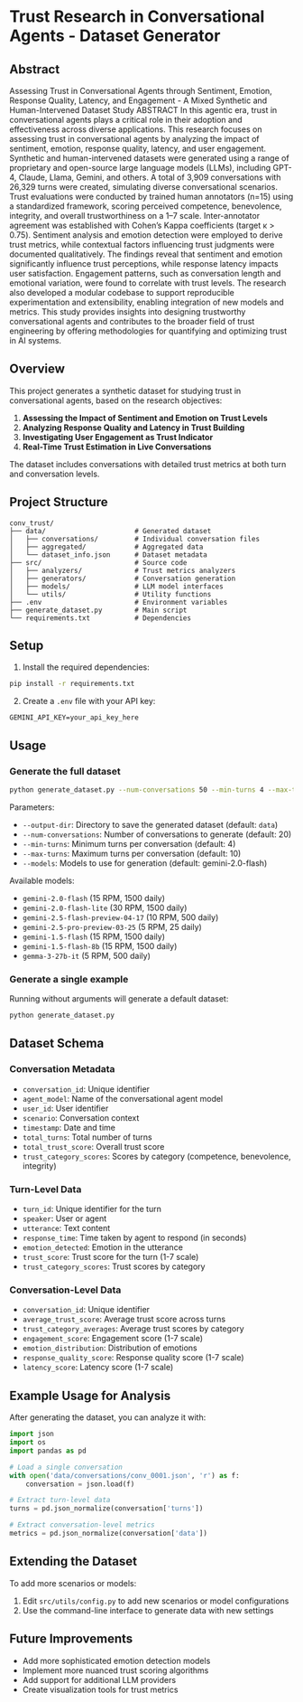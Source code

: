 # Trust Research in Conversational Agents - Dataset Generator

## Abstract

Assessing Trust in Conversational Agents through Sentiment, 
Emotion, Response Quality, Latency, and Engagement - A Mixed 
Synthetic and Human-Intervened Dataset Study 
ABSTRACT 
In this agentic era, trust in conversational agents plays a critical role in their adoption 
and effectiveness across diverse applications. This research focuses on assessing trust 
in conversational agents by analyzing the impact of sentiment, emotion, response 
quality, latency, and user engagement. Synthetic and human-intervened datasets were 
generated using a range of proprietary and open-source large language models 
(LLMs), including GPT-4, Claude, Llama, Gemini, and others. A total of 3,909 
conversations with 26,329 turns were created, simulating diverse conversational 
scenarios. Trust evaluations were conducted by trained human annotators (n=15) using 
a standardized framework, scoring perceived competence, benevolence, integrity, and 
overall trustworthiness on a 1–7 scale. Inter-annotator agreement was established with 
Cohen’s Kappa coefficients (target κ > 0.75). Sentiment analysis and emotion 
detection were employed to derive trust metrics, while contextual factors influencing 
trust judgments were documented qualitatively. The findings reveal that sentiment and 
emotion significantly influence trust perceptions, while response latency impacts user 
satisfaction. Engagement patterns, such as conversation length and emotional 
variation, were found to correlate with trust levels. The research also developed a 
modular codebase to support reproducible experimentation and extensibility, enabling 
integration of new models and metrics. This study provides insights into designing 
trustworthy conversational agents and contributes to the broader field of trust 
engineering by offering methodologies for quantifying and optimizing trust in AI 
systems.    


## Overview

This project generates a synthetic dataset for studying trust in conversational agents, based on the research objectives:

1. **Assessing the Impact of Sentiment and Emotion on Trust Levels**
2. **Analyzing Response Quality and Latency in Trust Building**
3. **Investigating User Engagement as Trust Indicator**
4. **Real-Time Trust Estimation in Live Conversations**

The dataset includes conversations with detailed trust metrics at both turn and conversation levels.

## Project Structure

```
conv_trust/
├── data/                      # Generated dataset
│   ├── conversations/         # Individual conversation files
│   ├── aggregated/            # Aggregated data
│   └── dataset_info.json      # Dataset metadata
├── src/                       # Source code
│   ├── analyzers/             # Trust metrics analyzers
│   ├── generators/            # Conversation generation
│   ├── models/                # LLM model interfaces
│   └── utils/                 # Utility functions
├── .env                       # Environment variables
├── generate_dataset.py        # Main script
└── requirements.txt           # Dependencies
```

## Setup

1. Install the required dependencies:

```bash
pip install -r requirements.txt
```

2. Create a `.env` file with your API key:

```
GEMINI_API_KEY=your_api_key_here
```

## Usage

### Generate the full dataset

```bash
python generate_dataset.py --num-conversations 50 --min-turns 4 --max-turns 10 --models gemini-2.0-flash gemini-1.5-flash
```

Parameters:
- `--output-dir`: Directory to save the generated dataset (default: `data`)
- `--num-conversations`: Number of conversations to generate (default: 20)
- `--min-turns`: Minimum turns per conversation (default: 4)
- `--max-turns`: Maximum turns per conversation (default: 10)
- `--models`: Models to use for generation (default: gemini-2.0-flash)

Available models:
- `gemini-2.0-flash` (15 RPM, 1500 daily)
- `gemini-2.0-flash-lite` (30 RPM, 1500 daily)
- `gemini-2.5-flash-preview-04-17` (10 RPM, 500 daily)
- `gemini-2.5-pro-preview-03-25` (5 RPM, 25 daily)
- `gemini-1.5-flash` (15 RPM, 1500 daily)
- `gemini-1.5-flash-8b` (15 RPM, 1500 daily)
- `gemma-3-27b-it` (5 RPM, 500 daily)

### Generate a single example

Running without arguments will generate a default dataset:

```bash
python generate_dataset.py
```

## Dataset Schema

### Conversation Metadata
- `conversation_id`: Unique identifier
- `agent_model`: Name of the conversational agent model
- `user_id`: User identifier
- `scenario`: Conversation context
- `timestamp`: Date and time
- `total_turns`: Total number of turns
- `total_trust_score`: Overall trust score
- `trust_category_scores`: Scores by category (competence, benevolence, integrity)

### Turn-Level Data
- `turn_id`: Unique identifier for the turn
- `speaker`: User or agent
- `utterance`: Text content
- `response_time`: Time taken by agent to respond (in seconds)
- `emotion_detected`: Emotion in the utterance
- `trust_score`: Trust score for the turn (1-7 scale)
- `trust_category_scores`: Trust scores by category

### Conversation-Level Data
- `conversation_id`: Unique identifier
- `average_trust_score`: Average trust score across turns
- `trust_category_averages`: Average trust scores by category
- `engagement_score`: Engagement score (1-7 scale)
- `emotion_distribution`: Distribution of emotions
- `response_quality_score`: Response quality score (1-7 scale)
- `latency_score`: Latency score (1-7 scale)

## Example Usage for Analysis

After generating the dataset, you can analyze it with:

```python
import json
import os
import pandas as pd

# Load a single conversation
with open('data/conversations/conv_0001.json', 'r') as f:
    conversation = json.load(f)

# Extract turn-level data
turns = pd.json_normalize(conversation['turns'])

# Extract conversation-level metrics
metrics = pd.json_normalize(conversation['data'])
```

## Extending the Dataset

To add more scenarios or models:
1. Edit `src/utils/config.py` to add new scenarios or model configurations
2. Use the command-line interface to generate data with new settings

## Future Improvements

- Add more sophisticated emotion detection models
- Implement more nuanced trust scoring algorithms
- Add support for additional LLM providers
- Create visualization tools for trust metrics
